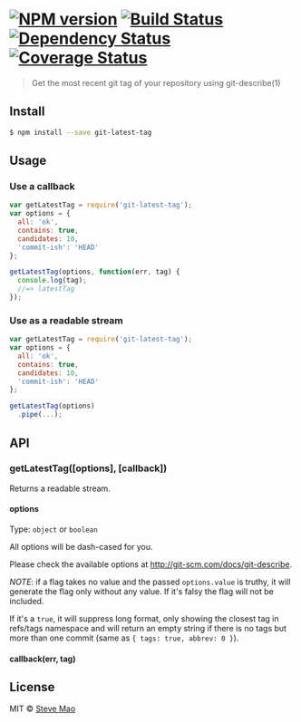 #  [![NPM version][npm-image]][npm-url] [![Build Status][travis-image]][travis-url] [![Dependency Status][daviddm-image]][daviddm-url] [![Coverage Status][coveralls-image]][coveralls-url]

> Get the most recent git tag of your repository using git-describe(1)


## Install

```sh
$ npm install --save git-latest-tag
```


## Usage

### Use a callback

```js
var getLatestTag = require('git-latest-tag');
var options = {
  all: 'ok',
  contains: true,
  candidates: 10,
  'commit-ish': 'HEAD'
};

getLatestTag(options, function(err, tag) {
  console.log(tag);
  //=> latestTag
});
```

### Use as a readable stream

```js
var getLatestTag = require('git-latest-tag');
var options = {
  all: 'ok',
  contains: true,
  candidates: 10,
  'commit-ish': 'HEAD'
};

getLatestTag(options)
  .pipe(...);
```


## API

### getLatestTag([options], [callback])

Returns a readable stream.

#### options

Type: `object` or `boolean`

All options will be dash-cased for you.

Please check the available options at http://git-scm.com/docs/git-describe.

*NOTE*: if a flag takes no value and the passed `options.value` is truthy, it will generate the flag only without any value. If it's falsy the flag will not be included.

If it's a `true`, it will suppress long format, only showing the closest tag in refs/tags namespace and will return an empty string if there is no tags but more than one commit (same as `{ tags: true, abbrev: 0 }`).

#### callback(err, tag)


## License

MIT © [Steve Mao](https://github.com/stevemao)


[npm-image]: https://badge.fury.io/js/git-latest-tag.svg
[npm-url]: https://npmjs.org/package/git-latest-tag
[travis-image]: https://travis-ci.org/stevemao/git-latest-tag.svg?branch=master
[travis-url]: https://travis-ci.org/stevemao/git-latest-tag
[daviddm-image]: https://david-dm.org/stevemao/git-latest-tag.svg?theme=shields.io
[daviddm-url]: https://david-dm.org/stevemao/git-latest-tag
[coveralls-image]: https://coveralls.io/repos/stevemao/git-latest-tag/badge.svg
[coveralls-url]: https://coveralls.io/r/stevemao/git-latest-tag
